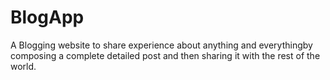 # BlogApp
A Blogging website to share experience about anything and
everythingby composing a complete detailed post and then sharing it with the rest of the world.

